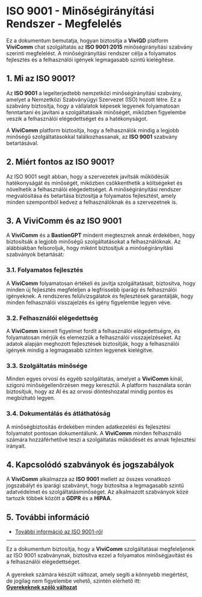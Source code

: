 # ISO 9001 - Minőségirányítási Rendszer - Megfelelés

Ez a dokumentum bemutatja, hogyan biztosítja a **ViviQD** platform **ViviComm** chat szolgáltatás az **ISO 9001:2015** minőségirányítási szabvány szerinti megfelelést. A minőségirányítási rendszer célja a folyamatos fejlesztés és a felhasználói igények legmagasabb szintű kielégítése.

## 1. Mi az ISO 9001?

Az **ISO 9001** a legelterjedtebb nemzetközi minőségirányítási szabvány, amelyet a Nemzetközi Szabványügyi Szervezet (ISO) hozott létre. Ez a szabvány biztosítja, hogy a vállalatok képesek legyenek folyamatosan fenntartani és javítani a szolgáltatásaik minőségét, miközben figyelembe veszik a felhasználói elégedettséget és a hatékonyságot.

A **ViviComm** platform biztosítja, hogy a felhasználók mindig a legjobb minőségű szolgáltatásokkal találkozhassanak, az **ISO 9001** szabvány betartásával.

## 2. Miért fontos az ISO 9001?

Az ISO 9001 segít abban, hogy a szervezetek javítsák működésük hatékonyságát és minőségét, miközben csökkenthetik a költségeket és növelhetik a felhasználói elégedettséget. A minőségirányítási rendszer megvalósítása és betartása biztosítja a folyamatos fejlesztést, amely minden szempontból kedvez a felhasználóknak és a szervezetnek is.

## 3. A **ViviComm** és az ISO 9001

A **ViviComm** és a **BastionGPT** mindent megtesznek annak érdekében, hogy biztosítsák a legjobb minőségű szolgáltatásokat a felhasználóknak. Az alábbiakban felsoroljuk, hogy miként biztosítjuk a minőségirányítási szabványok betartását:

### **3.1. Folyamatos fejlesztés**
A **ViviComm** folyamatosan értékeli és javítja szolgáltatásait, biztosítva, hogy minden új fejlesztés megfeleljen a legfrissebb iparági és felhasználói igényeknek. A rendszeres felülvizsgálatok és fejlesztések garantálják, hogy minden felhasználói visszajelzés és igény figyelembe legyen véve.

### **3.2. Felhasználói elégedettség**
A **ViviComm** kiemelt figyelmet fordít a felhasználói elégedettségre, és folyamatosan mérjük és elemezzük a felhasználói visszajelzéseket. Az adatok alapján meghozott fejlesztések biztosítják, hogy a felhasználói igények mindig a legmagasabb szinten legyenek kielégítve.

### **3.3. Szolgáltatás minősége**
Minden egyes orvosi és egyéb szolgáltatás, amelyet a **ViviComm** kínál, szigorú minőségellenőrzésen megy keresztül. A platform használata során biztosítjuk, hogy az AI és az orvosi döntéshozatal mindig pontos és megbízható legyen.

### **3.4. Dokumentálás és átláthatóság**
A minőségbiztosítás érdekében minden adatkezelési és fejlesztési folyamatot pontosan dokumentálunk. A **ViviComm** minden felhasználó számára hozzáférhetővé teszi a szolgáltatás működését és annak fejlesztési irányait.

## 4. Kapcsolódó szabványok és jogszabályok

A **ViviComm** alkalmazza az **ISO 9001** mellett az összes vonatkozó jogszabályt és iparági szabványt, hogy biztosítsa a legmagasabb szintű adatvédelmet és szolgáltatásminőséget. Az alkalmazott szabványok közé tartozik többek között a **GDPR** és a **HIPAA**.

## 5. További információ

- [További információ az ISO 9001-ről](https://www.iso.org/iso-9001-quality-management.html)

--- 

Ez a dokumentum biztosítja, hogy a **ViviComm** szolgáltatásai megfeleljenek az ISO 9001 szabványnak, biztosítva ezzel a folyamatos minőségjavítást és a felhasználói elégedettséget.
<br/>
<br/>
A gyerekek számára készült változat, amely segíti a könnyebb megértést,<br/> de jogilag nem figyelembe vehető, szintén elérhető itt:  
[**Gyerekeknek szóló változat**](../easy/easy-iso-9001-compliance.md)
